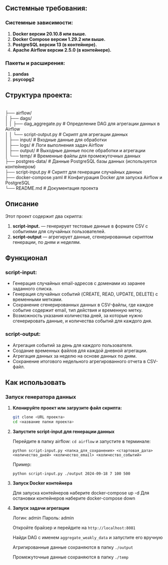 ## Системные требования:

### Системные зависимости:

1. **Docker версии 20.10.8 или выше.**
2. **Docker Compose версии 1.29.2 или выше.**
3. **PostgreSQL версии 13 (в контейнере).**
4. **Apache Airflow версии 2.5.0 (в контейнере).**

### Пакеты и расширения:

1. **pandas**
2. **psycopg2**

## Структура проекта:

<br>├── airflow/
<br>│   ├── dags/
<br>│   │   ├── dag_aggregate.py     # Определение DAG для агрегации данных в Airflow
<br>│   │   └── script-output.py     # Скрипт для агрегации данных
<br>│   ├── input/                  # Входные данные для обработки
<br>│   ├── logs/                   # Логи выполнения задач Airflow
<br>│   ├── output/                  # Выходные данные после обработки и агрегации
<br>│   └── temp/                    # Временные файлы для промежуточных данных
<br>├── postgres-data/               # Данные PostgreSQL базы данных (используется контейнером)
<br>├── script-input.py              # Скрипт для генерации случайных данных
<br>├── docker-compose.yaml          # Конфигурация Docker для запуска Airflow и PostgreSQL
<br>└── README.md                    # Документация проекта

## Описание

Этот проект содержит два скрипта:

1. **script-input.** — генерирует тестовые данные в формате CSV с событиями для случайных пользователей.
2. **script-output** — агрегирует данные, сгенерированные скриптом генерации, по дням и неделям.

## Функционал

### script-input:
- Генерация случайных email-адресов с доменами из заранее заданного списка.
- Генерация случайных событий (CREATE, READ, UPDATE, DELETE) с временными метками.
- Сохранение сгенерированных данных в CSV-файлы, где каждое событие содержит email, тип действия и временную метку.
- Возможность указания количества дней, за которые нужно сгенерировать данные, и количества событий для каждого дня.

### script-output:
- Агрегация событий за день для каждого пользователя.
- Создание временных файлов для каждой дневной агрегации.
- Агрегация данных за неделю на основе данных по дням.
- Сохранение итогового недельного агрегированного отчета в CSV-файл.

## Как использовать

### Запуск генератора данных

1. **Клонируйте проект или загрузите файл скрипта:**

    ```bash
    git clone <URL проекта>
    cd <название папки проекта>

2. **Запустите script-input для генерации данных**

    Перейдите в папку airflow: ```cd airflow``` и запустите в терминале:
   
    ```python script-input.py <папка_для_сохранения> <стартовая_дата> <количество_дней> <количество_email> <количество_событий>```
   
    Пример:
   
    ```python script-input.py ./output 2024-09-18 7 100 500```

4. **Запуск Docker контейнера**

    Для запуска контейнеров наберите docker-compose up -d
    Для остановки контейнеров наберите docker-compose down

5. **Запуск задачи агрегации**

    Логин: admin Пароль: admin

    Откройте брайзер и перейдите на ```http://localhost:8081```

    Найди DAG с именем ```aggregate_weakly_data``` и запустите его вручную

    Агригированные данные сохраняются в папку ```./output```

    Промежуточные данные сохраняются в папку ```./temp```
